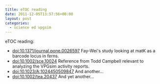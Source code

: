 ```yaml
---
title: eTOC reading
date: 2011-12-05T13:57:56+00:00
layout: post
categories:
  - science ed vpgsim
---
```

eTOC reading:

  * [doi:10.1371/journal.pone.0026597][1] Fay-Wei's study looking at matK as a barcode locus in ferns.
  * [doi:10.1002/sce.10024][2] Reference from Todd Campbell relevant to analyzing the VPGsim activity reports.
  * [doi:10.1023/A:1024450509847][3] And another...
  * [doi:10.1002/tea.20437][4] And yet another...

[1]: http://doi.org/10.1371/journal.pone.0026597
[2]: http://doi.org/10.1002/sce.10024
[3]: http://doi.org/10.1023/A:1024450509847
[4]: http://doi.org/10.1002/tea.20437
